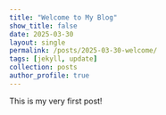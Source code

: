 ```yaml
---
title: "Welcome to My Blog"
show_title: false
date: 2025-03-30
layout: single
permalink: /posts/2025-03-30-welcome/
tags: [jekyll, update]
collection: posts
author_profile: true
---
```


This is my very first post!
